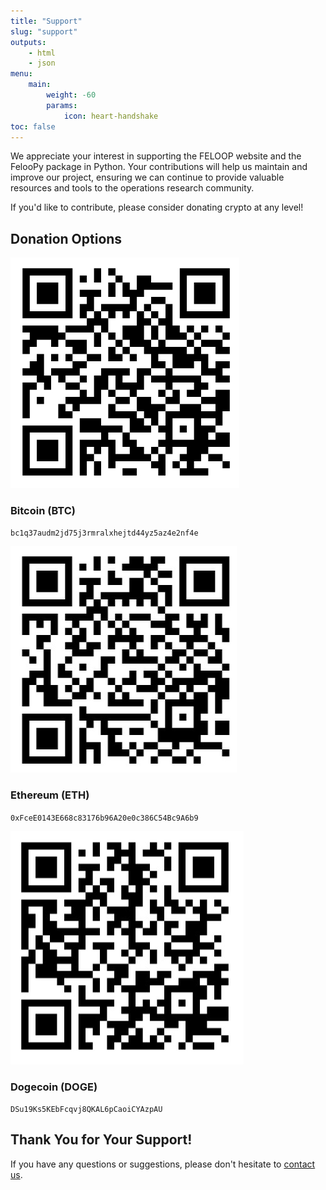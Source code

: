 ```yaml
---
title: "Support"
slug: "support"
outputs:
    - html
    - json
menu:
    main:
        weight: -60
        params: 
            icon: heart-handshake
toc: false
---
```

We appreciate your interest in supporting the FELOOP website and the FelooPy package in Python. Your contributions will help us maintain and improve our project, ensuring we can continue to provide valuable resources and tools to the operations research community.

If you'd like to contribute, please consider donating crypto at any level!

## Donation Options


![Bitcoin QR code](my-bitcoin-wallet.jpg)
### Bitcoin (BTC)
`bc1q37audm2jd75j3rmralxhejtd44yz5az4e2nf4e`

![Ethereum QR code](my-ethereum-wallet.jpg)
### Ethereum (ETH)
`0xFceE0143E668c83176b96A20e0c386C54Bc9A6b9`

![Dogecoin QR code](my_dogecoin-wallet.jpg)
### Dogecoin (DOGE)
`DSu19Ks5KEbFcqvj8QKAL6pCaoiCYAzpAU`

## Thank You for Your Support!

If you have any questions or suggestions, please don't hesitate to [contact us](/about/).
